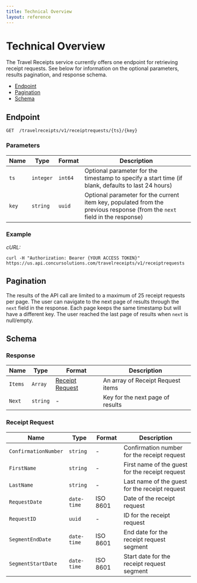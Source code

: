 ```yaml
---
title: Technical Overview
layout: reference
---
```


# Technical Overview

The Travel Receipts service currently offers one endpoint for retrieving receipt requests. See below for information on the optional parameters, results pagination, and response schema.

* [Endpoint](#endpoint)
* [Pagination](#pagination)
* [Schema](#schema)

## <a name="endpoint"></a>Endpoint
						
	GET  /travelreceipts/v1/receiptrequests/{ts}/{key}

### Parameters

Name | Type | Format | Description
-----|------|--------|------------
`ts`	|	`integer`	|	`int64`	|	Optional parameter for the timestamp to specify a start time (if blank, defaults to last 24 hours)
`key`	|	`string`	|	`uuid`	|	Optional parameter for the current item key, populated from the previous response (from the `next` field in the response)

### Example
_cURL:_

```shell
curl -H "Authorization: Bearer {YOUR ACCESS TOKEN}" https://us.api.concursolutions.com/travelreceipts/v1/receiptrequests
```

## <a name="pagination"></a>Pagination

The results of the API call are limited to a maximum of 25 receipt requests per page. The user can navigate to the next page of results through the `next` field in the response. Each page keeps the same timestamp but will have a different key. The user reached the last page of results when `next` is null/empty.

## <a name="schema"></a>Schema							

### Response

Name | Type | Format | Description
-----|------|--------|------------
`Items`	|	`Array`	|	[Receipt Request](#receiptrequest)	|	An array of Receipt Request items
`Next`	|	`string`	|	-	|	Key for the next page of results


### <a name="receiptrequest"></a>Receipt Request
		
Name | Type | Format | Description
-----|------|--------|------------
`ConfirmationNumber`	|	`string`	|	-	|	Confirmation number for the receipt request
`FirstName`	|	`string`	|	-	|	First name of the guest for the receipt request
`LastName`	|	`string`	|	-	|	Last name of the guest for the receipt request
`RequestDate`	|	`date-time`	|	ISO 8601	|	Date of the receipt request
`RequestID`	|	`uuid`	|	-	|	ID for the receipt request
`SegmentEndDate`	|	`date-time`	|	ISO 8601	|	End date for the receipt request segment
`SegmentStartDate`	|	`date-time`	|	ISO 8601	|	Start date for the receipt request segment





